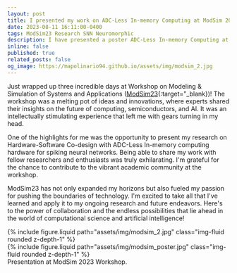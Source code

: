 ```yaml
---
layout: post
title: I presented my work on ADC-Less In-memory Computing at ModSim 2023!
date: 2023-08-11 16:11:00-0400
tags: ModSim23 Research SNN Neuromorphic
description: I have presented a poster ADC-Less In-memory Computing at ModSim 2023
inline: false
published: true
related_posts: false
og_image: https://mapolinario94.github.io/assets/img/modsim_2.jpg
---
```


Just wrapped up three incredible days at Workshop on Modeling & Simulation of Systems and Applications ([ModSim23](https://www.bnl.gov/modsim/index.php){:target="\_blank})! The workshop was a melting pot of ideas and innovations, where experts shared their insights on the future of computing, semiconductors, and AI. It was an intellectually stimulating experience that left me with gears turning in my head.

One of the highlights for me was the opportunity to present my research on Hardware-Software Co-design with ADC-Less In-memory computing hardware for spiking neural networks. Being able to share my work with fellow researchers and enthusiasts was truly exhilarating. I'm grateful for the chance to contribute to the vibrant academic community at the workshop.

ModSim23 has not only expanded my horizons but also fueled my passion for pushing the boundaries of technology. I'm excited to take all that I've learned and apply it to my ongoing research and future endeavors. Here's to the power of collaboration and the endless possibilities that lie ahead in the world of computational science and artificial intelligence!

<div class="row mt-3">
    <div class="col">
        {% include figure.liquid path="assets/img/modsim_2.jpg" class="img-fluid rounded z-depth-1" %}
    </div>
    <div class="col">
        {% include figure.liquid path="assets/img/modsim_poster.jpg" class="img-fluid rounded z-depth-1" %}
    </div>
</div>
<div class="caption">
    Presentation at ModSim 2023 Workshop.
</div>

